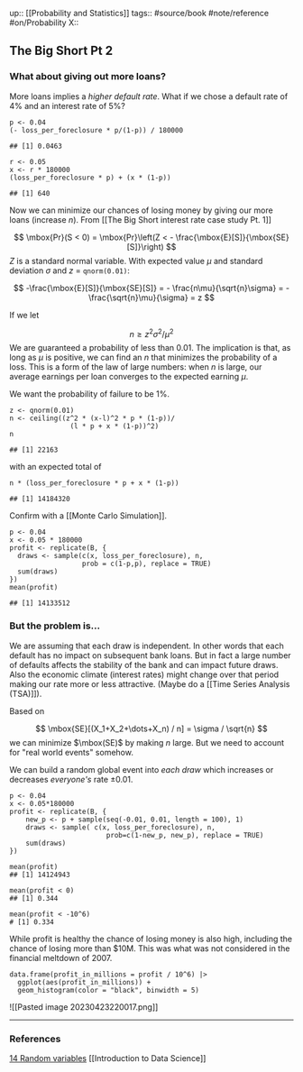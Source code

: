 up::  [[Probability and Statistics]]
tags:: #source/book #note/reference #on/Probability 
X:: 

## The Big Short Pt 2

### What about giving out more loans?

More loans implies a _higher default rate_. What if we chose a default rate of 4% and an interest rate of 5%?

```
p <- 0.04
(- loss_per_foreclosure * p/(1-p)) / 180000 

## [1] 0.0463

r <- 0.05
x <- r * 180000
(loss_per_foreclosure * p) + (x * (1-p))

## [1] 640
```

Now we can minimize our chances of losing money by giving our more loans (increase $n$). From [[The Big Short interest rate case study Pt. 1]]

$$
\mbox{Pr}(S < 0) = 
\mbox{Pr}\left(Z < - \frac{\mbox{E}[S]}{\mbox{SE}[S]}\right)
$$
$Z$ is a standard normal variable. With expected value $\mu$ and standard deviation $\sigma$ and $z$ = `qnorm(0.01)`:

$$
-\frac{\mbox{E}[S]}{\mbox{SE}[S]} = - \frac{n\mu}{\sqrt{n}\sigma} = - \frac{\sqrt{n}\mu}{\sigma} = z
$$

If we let 

$$
n \geq z^2 \sigma^2 / \mu^2
$$
We are guaranteed a probability of less than 0.01. The implication is that, as long as $\mu$  is positive, we can find an $n$ that minimizes the probability of a loss. This is a form of the law of large numbers: when $n$  is large, our average earnings per loan converges to the expected earning $\mu$.

We want the probability of failure to be 1%.

```
z <- qnorm(0.01)
n <- ceiling((z^2 * (x-l)^2 * p * (1-p))/
               (l * p + x * (1-p))^2)
n

## [1] 22163
```

with an expected total of

```
n * (loss_per_foreclosure * p + x * (1-p))

## [1] 14184320
```

Confirm with a [[Monte Carlo Simulation]].

```
p <- 0.04
x <- 0.05 * 180000
profit <- replicate(B, {
  draws <- sample(c(x, loss_per_foreclosure), n,
                  prob = c(1-p,p), replace = TRUE)
  sum(draws)
})
mean(profit)

## [1] 14133512
```

### But the problem is...

We are assuming that each draw is independent. In other words that each default has no impact on subsequent bank loans. But in fact a large number of defaults affects the stability of the bank and can impact future draws. Also the economic climate (interest rates) might change over that period making our rate more or less attractive. (Maybe do a [[Time Series Analysis (TSA)]]). 

Based on 

$$
\mbox{SE}[(X_1+X_2+\dots+X_n) / n] = \sigma / \sqrt{n}
$$
we can minimize $\mbox(SE)$ by making $n$ large. But we need to account for "real world events" somehow.

We can build a random global event into _each draw_ which increases or decreases _everyone's_ rate $\pm0.01$.

```
p <- 0.04
x <- 0.05*180000
profit <- replicate(B, {
    new_p <- p + sample(seq(-0.01, 0.01, length = 100), 1)
    draws <- sample( c(x, loss_per_foreclosure), n, 
                        prob=c(1-new_p, new_p), replace = TRUE) 
    sum(draws)
})

mean(profit)
## [1] 14124943

mean(profit < 0)
## [1] 0.344

mean(profit < -10^6)
# [1] 0.334
```

While profit is healthy the chance of losing money is also high, including the chance of losing more than $10M. This was what was not considered in the financial meltdown of 2007.

```
data.frame(profit_in_millions = profit / 10^6) |>
  ggplot(aes(profit_in_millions)) +
  geom_histogram(color = "black", binwidth = 5)
```

![[Pasted image 20230423220017.png]]


---

### References

[14 Random variables](https://biscotty666.github.io/Data-Science-R-PH125x/docs/Pt14.html#the-big-short)
[[Introduction to Data Science]]



